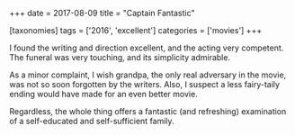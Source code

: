 +++
date = 2017-08-09
title = "Captain Fantastic"

[taxonomies]
tags = ['2016', 'excellent']
categories = ['movies']
+++

I found the writing and direction excellent, and the acting very
competent. The funeral was very touching, and its simplicity admirable.

As a minor complaint, I wish grandpa, the only real adversary in the
movie, was not so soon forgotten by the writers. Also, I suspect a less
fairy-taily ending would have made for an even better movie.

Regardless, the whole thing offers a fantastic (and refreshing)
examination of a self-educated and self-sufficient family.
